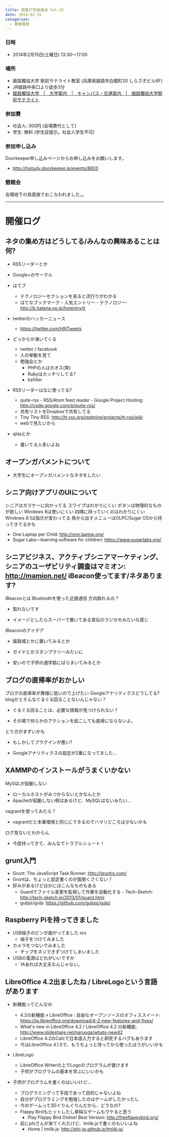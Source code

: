 ```yaml
---
title: 姫路IT系勉強会 Vol.25
date: 2014-02-15
categories:
  - 開催履歴
---
```


### 日時

-   2014年2月15日(土曜日) 13:30～17:00

### 場所

-   姫路獨協大学 駅前サテライト教室 (兵庫県姫路市白銀町20 しらさぎビル6F)
-   JR姫路中央口より徒歩3分
-   [姫路獨協大学　|　大学案内　|　キャンパス・交通案内　|　姫路獨協大学駅前サテライト](http://www.himeji-du.ac.jp/access/satellite/)

### 参加費

-   社会人: 300円 (会場費代として)
-   学生: 無料 (学生証提示。社会人学生不可)

### 参加申し込み

Doorkeeper申し込みページからお申し込みをお願いします。

-   <http://histudy.doorkeeper.jp/events/8820>

### 懇親会

会場地下の鳥貴族でおこなわれました。。

------------------------------------------------------------------------

開催ログ
========

ネタの集め方はどうしてる/みんなの興味あることは何?
--------------------------------------------------

-   RSSリーダーとか
-   Google+のサークル
-   はてブ
    -   テクノロジーセクションを見ると流行りがわかる
    -   はてなブックマーク - 人気エントリー - テクノロジー: http://b.hatena.ne.jp/hotentry/it
-   twitterのハッカーニュース
    -   https://twitter.com/HNTweets
-   どっからか湧いてくる

    -   twitter / facebook
    -   人の挙動を見て
    -   勉強会とか
        -   PHPの人はカオス(笑)
        -   Rubyはカッチリしてる?
        -   bsfilter
-   RSSリーダーはなに使ってる?

    -   quite-rss - RSS/Atom feed reader - Google Project Hosting: http://code.google.com/p/quite-rss/
    -   共有リストをDropboxで共有してる
    -   Tiny Tiny RSS: http://tt-rss.org/redmine/projects/tt-rss/wiki
    -   webで見たいから
-   qiitaとか

    -   書いてる人多いよね

オープンガバメントについて
--------------------------

-   大学生にオープンガバメントなネタをしたい

シニア向けアプリのUIについて
----------------------------

シニアはガラケーに向かってる
スワイプはわかりにくい
ボタンは物理的なものが欲しい
Windows 8は使いにくい
四隅に持っていくのはわかりにくい
Windows 8.1は指示が変わってる
角から出すメニューはOLPC/Sugar OSから持ってきてるかも
-   One Laptop per Child: http://one.laptop.org/
-   Sugar Labs—learning software for children: https://www.sugarlabs.org/

シニアビジネス、アクティブシニアマーケティング、シニアのユーザビリティ調査はマミオン: http://mamion.net/
iBeacon使ってます/ネタあります?
-------------------------------

iBeaconとは
Bluetoothを使った近接通信
方向取れるの？
-   取れないです

<!-- -->

-   イメージとしたらスーパーで置いてある宣伝のラジカセみたいな感じ

iBeaconのアイデア
-   姫路城とかに置いてみるとか

<!-- -->

-   ガイドとかスタンプラリーみたいに

<!-- -->

-   安いので子供の通学路にばらまいてみるとか

ブログの直帰率がおかしい
------------------------

ブログの直帰率が異様に低いので上げたい
Googleアナリティクスどうしてる?
blogだとそんなぐるぐる回ることないんじゃない？
-   ぐるぐる回ることは、必要な情報が見つけられない？

<!-- -->

-   その場で何らかのアクションを起こしても直帰にならないよ。

とり方がまずいかも
-   もしかしてプラグインが悪い?

<!-- -->

-   Googleアナリティクスの設定が2重になってました…

XAMMPのインストールがうまくいかない
-----------------------------------

MySQLが起動しない
-   ローカルホストがみつからないとかなんとか
-   Apacheが起動しない例はあるけど、MySQLはないみたい…

vagrantを使ってみたら？
-   vagrantだと本番環境と同じにできるのでハマリどころは少ないかも

ログ見ないとわからん
-   今度持ってきて、みんなでトラブルシュート！

grunt入門
---------

-   Grunt: The JavaScript Task Runner: http://gruntjs.com/
-   Gruntは、ちょっと設定書くのが面倒くさくない？
-   好みがあるけどほかにはこんなものもある
    -   Guardでファイル変更を監視して作業を自動化する - Tech-Sketch: http://tech-sketch.jp/2013/01/guard.html
    -   gulpjs/gulp: https://github.com/gulpjs/gulp/

Raspberry Piを持ってきました
----------------------------

-   USB端子のピンが曲がってました orz
    -   端子をつけてみました
-   カメラをつないでみました
    -   チップをネジできずつけてしまいました　
-   USBの電源はどれがいいですか
    -   1Aあれば大丈夫なんじゃない。

LibreOffice 4.2出ましたね / LibreLogoという言語があります
---------------------------------------------------------

-   新機能ってどんなの

    -   4.2の新機能 » LibreOffice : 自由なオープンソースのオフィススイート: https://ja.libreoffice.org/download/4-2-new-features-and-fixes/
    -   What's new in LibreOffice 4.2 / LibreOffice 4.2 の新機能: http://www.slideshare.net/naruoga/whats-new42
    -   LibreOffice 4.2のCalcで日本語入力すると即死するバグもあります
    -   今はLibreOffice 4.1.5で、もうちょっと待ってから使ったほうがいいかも
-   LibreLogo

    -   LibreOffice Writerの上でLogoのプログラムが書けます
    -   子供がプログラムの基本を学ぶにいいかも
-   子供がプログラムを書くのはいいけど…

    -   プログラミングって手段であって目的じゃないよね
    -   自分がプログラミングを勉強したのはゲームがしたかったし
    -   今のゲームって3Dぐりんぐりんだから、どうなの?
    -   Flappy Birdもヒットしたし単純なゲームもウケると思う
        -   Play Flappy Bird Online! Best Version: http://freeflappybird.org/
    -   前にphiさんが来てくれたけど、tmlib.jsで書くのもいいよね
        -   Home | tmlib.js: http://phi-jp.github.io/tmlib.js/
